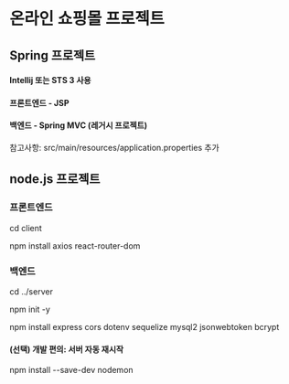 # 온라인 쇼핑몰 프로젝트

## Spring 프로젝트

#### Intellij 또는 STS 3 사용
#### 프론트엔드 - JSP
#### 백엔드 - Spring MVC (레거시 프로젝트)

참고사항: src/main/resources/application.properties 추가

## node.js 프로젝트

### 프론트엔드
cd client

npm install axios react-router-dom

### 백엔드
cd ../server

npm init -y

npm install express cors dotenv sequelize mysql2 jsonwebtoken bcrypt

#### (선택) 개발 편의: 서버 자동 재시작
npm install --save-dev nodemon

